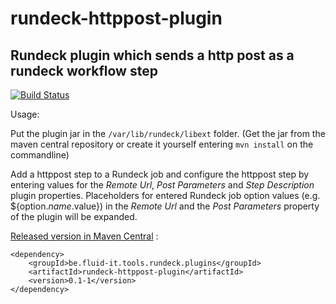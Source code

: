 # rundeck-httppost-plugin
Rundeck plugin which sends a http post as a rundeck workflow step
-----------------------------------------------------------------

[![Build Status](https://api.travis-ci.org/rvs-fluid-it/rundeck-httppost-plugin.svg)](https://travis-ci.org/rvs-fluid-it/rundeck-httppost-plugin)

Usage:

Put the plugin jar in the `/var/lib/rundeck/libext` folder.
(Get the jar from the maven central repository or create it yourself entering `mvn install` on the commandline)

Add a httppost step to a Rundeck job and configure the httppost step by entering values for
the _Remote Url_, _Post Parameters_ and _Step Description_ plugin properties. Placeholders for entered Rundeck job option values (e.g. ${option._name_.value}) in the _Remote Url_ and the _Post Parameters_ property of the plugin will be expanded.

[Released version in Maven Central](http://search.maven.org/remotecontent?filepath=be/fluid-it/tools/rundeck/plugins/rundeck-httppost-plugin/0.1-1/rundeck-httppost-plugin-0.1-1.jar) : 
```
<dependency>
    <groupId>be.fluid-it.tools.rundeck.plugins</groupId>
    <artifactId>rundeck-httppost-plugin</artifactId>
    <version>0.1-1</version>
</dependency>
```

